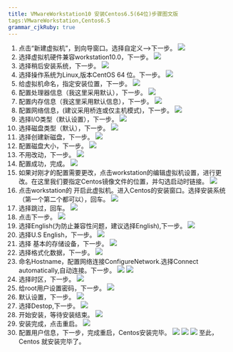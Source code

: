 ```yaml
---
title: VMwareWorkstation10 安装Centos6.5(64位)步骤图文版
tags:VMwareWorkstation,Centos6.5
grammar_cjkRuby: true
---
```



1. 点击“新建虚拟机”，到向导窗口。选择自定义—>下一步。
![](http://www.smartleon.net/wp-content/uploads/2017/12/vmarecentos01.jpg)
2. 选择虚拟机硬件兼容workstation10.0，下一步。
![](http://www.smartleon.net/wp-content/uploads/2017/12/vmarecentos02.png)
3. 选择稍后安装系统，下一步。
![](http://www.smartleon.net/wp-content/uploads/2017/12/vmarecentos03.png)
4. 选择操作系统为Linux,版本CentOS 64 位。下一步。
![](http://www.smartleon.net/wp-content/uploads/2017/12/vmarecentos04.png)
5. 给虚拟机命名，指定安装位置，下一步。
![](http://www.smartleon.net/wp-content/uploads/2017/12/vmarecentos05.png)
6. 配置处理器信息（我这里采用默认），下一步。
![](http://www.smartleon.net/wp-content/uploads/2017/12/vmarecentos06.png)
7. 配置内存信息（我这里采用默认信息），下一步。
![](http://www.smartleon.net/wp-content/uploads/2017/12/vmarecentos07.png)
8. 配置网络信息，(建议采用桥连或仅主机模式)，下一步。
![](http://www.smartleon.net/wp-content/uploads/2017/12/vmarecentos08.png)
9. 选择I/O类型（默认设置），下一步。
![](http://www.smartleon.net/wp-content/uploads/2017/12/vmarecentos09.png)
10. 选择磁盘类型（默认），下一步。
![](http://www.smartleon.net/wp-content/uploads/2017/12/vmarecentos10.png)
11. 选择创建新磁盘，下一步。
![](http://www.smartleon.net/wp-content/uploads/2017/12/vmarecentos11.png)
12. 配置磁盘大小，下一步。
![](http://www.smartleon.net/wp-content/uploads/2017/12/vmarecentos12.png)
13. 不用改动，下一步。
![](http://www.smartleon.net/wp-content/uploads/2017/12/vmarecentos13.png)
14. 配置成功，完成。
![](http://www.smartleon.net/wp-content/uploads/2017/12/vmarecentos14.png)
15. 如果对刚才的配置需要更改，点击workstation的编辑虚拟机设置，进行更改。在这里我们要指定Centos镜像文件的位置，并勾选启动时链接。
![](http://www.smartleon.net/wp-content/uploads/2017/12/vmarecentos15.png)
16. 点击workstation的 开启此虚拟机。进入Centos的安装窗口。选择安装系统（第一个第二个都可以），回车。
![](http://www.smartleon.net/wp-content/uploads/2017/12/vmarecentos16.png)
17. 选择跳过，回车。
![](http://www.smartleon.net/wp-content/uploads/2017/12/vmarecentos17.png)
18. 点击下一步。
![](http://www.smartleon.net/wp-content/uploads/2017/12/vmarecentos18.png)
19. 选择English(为防止兼容性问题，建议选择English),下一步。
![](http://www.smartleon.net/wp-content/uploads/2017/12/vmarecentos19.png)
20. 选择U.S English，下一步。
![](http://www.smartleon.net/wp-content/uploads/2017/12/vmarecentos20.png)
21. 选择 基本的存储设备，下一步。
![](http://www.smartleon.net/wp-content/uploads/2017/12/vmarecentos21.png)
22. 选择格式化数据，下一步。
![](http://www.smartleon.net/wp-content/uploads/2017/12/vmarecentos22.png)
23. 命名Hostname，配置网络连接ConfigureNetwork.选择Connect automatically,自动连接。下一步。
![](http://www.smartleon.net/wp-content/uploads/2017/12/vmarecentos23-1.png)
![](http://www.smartleon.net/wp-content/uploads/2017/12/vmarecentos23-2.png)
24. 选择时区，下一步。
![](http://www.smartleon.net/wp-content/uploads/2017/12/vmarecentos24.png)
25. 给root用户设置密码，下一步。
![](http://www.smartleon.net/wp-content/uploads/2017/12/vmarecentos25.png)
26. 默认设置，下一步。
![](http://www.smartleon.net/wp-content/uploads/2017/12/vmarecentos26.png)
27. 选择Destop,下一步。
![](http://www.smartleon.net/wp-content/uploads/2017/12/vmarecentos27.png)
28. 开始安装，等待安装结束。
![](http://www.smartleon.net/wp-content/uploads/2017/12/vmarecentos28.png)
29. 安装完成，点击重启。
![](http://www.smartleon.net/wp-content/uploads/2017/12/vmarecentos29.png)
30. 配置用户信息，下一步，完成重启，Centos安装完毕。
![](http://www.smartleon.net/wp-content/uploads/2017/12/vmarecentos30-1.png)
![](http://www.smartleon.net/wp-content/uploads/2017/12/vmarecentos30-2.png)
![](http://www.smartleon.net/wp-content/uploads/2017/12/vmarecentos30-3.png)
至此，Centos 就安装完毕了。